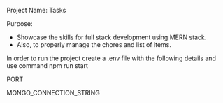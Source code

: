 Project Name: Tasks

Purpose:

- Showcase the skills for full stack development using MERN stack.
- Also, to properly manage the chores and list of items.



In order to run the project create a .env file with the following details and use command npm run start

PORT

MONGO_CONNECTION_STRING

